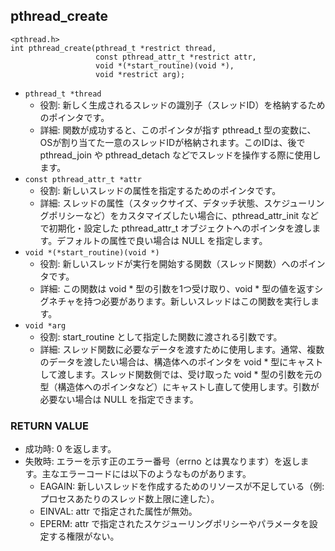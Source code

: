 ## pthread_create
```
<pthread.h>
int pthread_create(pthread_t *restrict thread,
                   const pthread_attr_t *restrict attr,
                   void *(*start_routine)(void *),
                   void *restrict arg);
```
- `pthread_t *thread`
	- 役割: 新しく生成されるスレッドの識別子（スレッドID）を格納するためのポインタです。
	- 詳細: 関数が成功すると、このポインタが指す pthread_t 型の変数に、OSが割り当てた一意のスレッドIDが格納されます。このIDは、後で pthread_join や pthread_detach などでスレッドを操作する際に使用します。
- `const pthread_attr_t *attr`
	- 役割: 新しいスレッドの属性を指定するためのポインタです。
	- 詳細: スレッドの属性（スタックサイズ、デタッチ状態、スケジューリングポリシーなど）をカスタマイズしたい場合に、pthread_attr_init などで初期化・設定した pthread_attr_t オブジェクトへのポインタを渡します。デフォルトの属性で良い場合は NULL を指定します。
- `void *(*start_routine)(void *)`
	- 役割: 新しいスレッドが実行を開始する関数（スレッド関数）へのポインタです。
	- 詳細: この関数は void * 型の引数を1つ受け取り、void * 型の値を返すシグネチャを持つ必要があります。新しいスレッドはこの関数を実行します。
- `void *arg`
	- 役割: start_routine として指定した関数に渡される引数です。
	- 詳細: スレッド関数に必要なデータを渡すために使用します。通常、複数のデータを渡したい場合は、構造体へのポインタを void * 型にキャストして渡します。スレッド関数側では、受け取った void * 型の引数を元の型（構造体へのポインタなど）にキャストし直して使用します。引数が必要ない場合は NULL を指定できます。
### RETURN VALUE
- 成功時: 0 を返します。
- 失敗時: エラーを示す正のエラー番号（errno とは異なります）を返します。主なエラーコードには以下のようなものがあります。
	- EAGAIN: 新しいスレッドを作成するためのリソースが不足している（例: プロセスあたりのスレッド数上限に達した）。
	- EINVAL: attr で指定された属性が無効。
	- EPERM: attr で指定されたスケジューリングポリシーやパラメータを設定する権限がない。